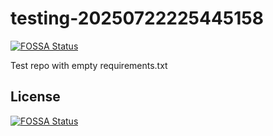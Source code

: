 # testing-20250722225445158
[![FOSSA Status](https://app.fossa.com/api/projects/git%2Bgithub.com%2Fkirogum%2Ftesting-20250722225445158.svg?type=shield)](https://app.fossa.com/projects/git%2Bgithub.com%2Fkirogum%2Ftesting-20250722225445158?ref=badge_shield)

Test repo with empty requirements.txt


## License
[![FOSSA Status](https://app.fossa.com/api/projects/git%2Bgithub.com%2Fkirogum%2Ftesting-20250722225445158.svg?type=large)](https://app.fossa.com/projects/git%2Bgithub.com%2Fkirogum%2Ftesting-20250722225445158?ref=badge_large)